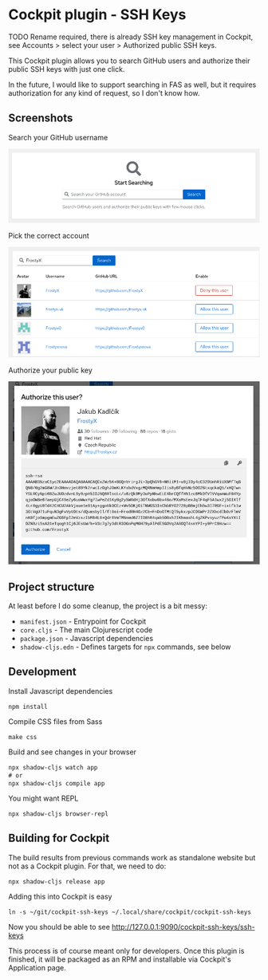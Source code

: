 # Cockpit plugin - SSH Keys

TODO Rename required, there is already SSH key management in Cockpit,
see Accounts > select your user > Authorized public SSH keys.

This Cockpit plugin allows you to search GitHub users and authorize
their public SSH keys with just one click.

In the future, I would like to support searching in FAS as well, but
it requires authorization for any kind of request, so I don't know how.

## Screenshots

Search your GitHub username

![Screenshot](screenshots/search.png)

Pick the correct account

![Screenshot](screenshots/table.png)

Authorize your public key

![Screenshot](screenshots/modal.png)


## Project structure

At least before I do some cleanup, the project is a bit messy:

- `manifest.json` - Entrypoint for Cockpit
- `core.cljs` - The main Clojurescript code
- `package.json` - Javascript dependencies
- `shadow-cljs.edn` - Defines targets for `npx` commands, see below


## Development

Install Javascript dependencies

```
npm install
```

Compile CSS files from Sass

```
make css
```

Build and see changes in your browser

```
npx shadow-cljs watch app
# or
npx shadow-cljs compile app
```

You might want REPL

```
npx shadow-cljs browser-repl
```

## Building for Cockpit

The build results from previous commands work as standalone website
but not as a Cockpit plugin. For that, we need to do:

```
npx shadow-cljs release app
```

Adding this into Cockpit is easy

```
ln -s ~/git/cockpit-ssh-keys ~/.local/share/cockpit/cockpit-ssh-keys
```

Now you should be able to see http://127.0.0.1:9090/cockpit-ssh-keys/ssh-keys

This process is of course meant only for developers. Once this plugin
is finished, it will be packaged as an RPM and installable via
Cockpit's Application page.

